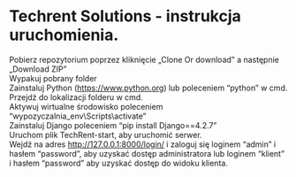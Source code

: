# Techrent Solutions - instrukcja uruchomienia.

Pobierz repozytorium poprzez kliknięcie „Clone Or download” a następnie „Download ZIP”  
Wypakuj pobrany folder  
Zainstaluj Python (https://www.python.org) lub poleceniem “python” w cmd.  
Przejdź do lokalizacji folderu w cmd.  
Aktywuj wirtualne środowisko poleceniem “wypozyczalnia_env\Scripts\activate”  
Zainstaluj Django poleceniem “pip install Django==4.2.7”  
Uruchom plik TechRent-start, aby uruchomić serwer.  
Wejdź na adres http://127.0.0.1:8000/login/ i zaloguj się loginem “admin” i hasłem “password”, aby uzyskać dostęp administratora lub loginem “klient” i hasłem “password” aby uzyskać dostęp do widoku klienta.  
